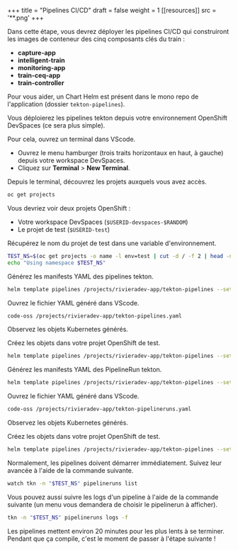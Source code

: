 +++
title = "Pipelines CI/CD"
draft = false
weight = 1
[[resources]]
  src = '**.png'
+++

Dans cette étape, vous devrez déployer les pipelines CI/CD qui construiront les images de conteneur des cinq composants clés du train :

- **capture-app**
- **intelligent-train**
- **monitoring-app**
- **train-ceq-app**
- **train-controller**

Pour vous aider, un Chart Helm est présent dans le mono repo de l'application (dossier `tekton-pipelines`).

Vous déploierez les pipelines tekton depuis votre environnement OpenShift DevSpaces (ce sera plus simple).

Pour cela, ouvrez un terminal dans VScode.

- Ouvrez le menu hamburger (trois traits horizontaux en haut, à gauche) depuis votre workspace DevSpaces.
- Cliquez sur **Terminal** > **New Terminal**.

Depuis le terminal, découvrez les projets auxquels vous avez accès.

```sh
oc get projects
```

Vous devriez voir deux projets OpenShift :

- Votre workspace DevSpaces (`$USERID-devspaces-$RANDOM`)
- Le projet de test (`$USERID-test`)

Récupérez le nom du projet de test dans une variable d'environnement.

```sh
TEST_NS=$(oc get projects -o name -l env=test | cut -d / -f 2 | head -n 1)
echo "Using namespace $TEST_NS"
```

Générez les manifests YAML des pipelines tekton.

```sh
helm template pipelines /projects/rivieradev-app/tekton-pipelines --set namespace="$TEST_NS" > /projects/rivieradev-app/tekton-pipelines.yaml
```

Ouvrez le fichier YAML généré dans VScode.

```sh
code-oss /projects/rivieradev-app/tekton-pipelines.yaml
```

Observez les objets Kubernetes générés.

Créez les objets dans votre projet OpenShift de test.

```sh
helm template pipelines /projects/rivieradev-app/tekton-pipelines --set namespace="$TEST_NS" | oc apply -f -
```

Générez les manifests YAML des PipelineRun tekton.

```sh
helm template pipelines /projects/rivieradev-app/tekton-pipelines --set namespace="$TEST_NS" --set runPipelines=true > /projects/rivieradev-app/tekton-pipelineruns.yaml
```

Ouvrez le fichier YAML généré dans VScode.

```sh
code-oss /projects/rivieradev-app/tekton-pipelineruns.yaml
```

Observez les objets Kubernetes générés.

Créez les objets dans votre projet OpenShift de test.

```sh
helm template pipelines /projects/rivieradev-app/tekton-pipelines --set namespace="$TEST_NS" --set runPipelines=true | oc create -f -
```

Normalement, les pipelines doivent démarrer immédiatement.
Suivez leur avancée à l'aide de la commande suivante.

```sh
watch tkn -n "$TEST_NS" pipelineruns list
```

Vous pouvez aussi suivre les logs d'un pipeline à l'aide de la commande suivante (un menu vous demandera de choisir le pipelinerun à afficher).

```sh
tkn -n "$TEST_NS" pipelineruns logs -f
```

Les pipelines mettent environ 20 minutes pour les plus lents à se terminer.
Pendant que ça compile, c'est le moment de passer à l'étape suivante !
